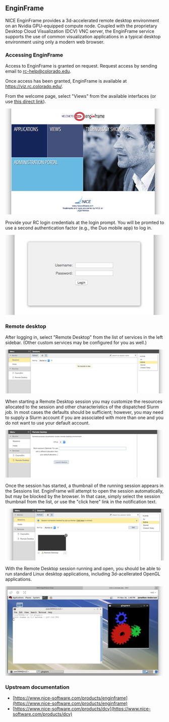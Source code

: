 ## EnginFrame

NICE EnginFrame provides a 3d-accelerated remote desktop environment
on an Nvidia GPU-equipped compute node. Coupled with the proprietary
Desktop Cloud Visualization (DCV) VNC server, the EnginFrame service
supports the use of common visualization applications in a typical
desktop environment using only a modern web browser.


### Accessing EnginFrame

Access to EnginFrame is granted on request. Request access by sending
email to rc-help@colorado.edu.

Once access has been granted, EnginFrame is available at
https://viz.rc.colorado.edu/.

From the welcome page, select "Views" from the available interfaces
(or use [this direct link][vdi]).

[vdi]: https://viz.rc.colorado.edu/enginframe/vdi/vdi.xml

![EnginFrame welcome page](enginframe/welcome.png)

Provide your RC login credentials at the login prompt. You will be
promted to use a second authentication factor (e.g., the Duo mobile
app) to log in.

![EnginFrame login prompt](enginframe/login.png)


### Remote desktop

After logging in, select "Remote Desktop" from the list of services in
the left sidebar. (Other custom services may be configured for you as
well.)

![EnginFrame vdi interface](enginframe/vdi.png)

When starting a Remote Desktop session you may customize the resources
allocated to the session and other characteristics of the dispatched
Slurm job. In most cases the defaults should be sufficient; however,
you may need to supply a Slurm account if you are associated with more
than one and you do not want to use your default account.

![Remote Desktop service](enginframe/remote-desktop.png)

Once the session has started, a thumbnail of the running session
appears in the Sessions list. EnginFrame will attempt to open the
session automatically, but may be blocked by the browser. In that
case, simply select the session thumbnail from the list, or use the
"click here" link in the notification text.

![Remote Desktop session](enginframe/session.png)

With the Remote Desktop session running and open, you should be able
to run standard Linux desktop applications, including 3d-acellerated
OpenGL applications.

![glxgears running via DCV](enginframe/glxgears.png)


### Upstream documentation

- [https://www.nice-software.com/products/enginframe](https://www.nice-software.com/products/enginframe)
- [https://www.nice-software.com/products/dcv](https://www.nice-software.com/products/dcv)
